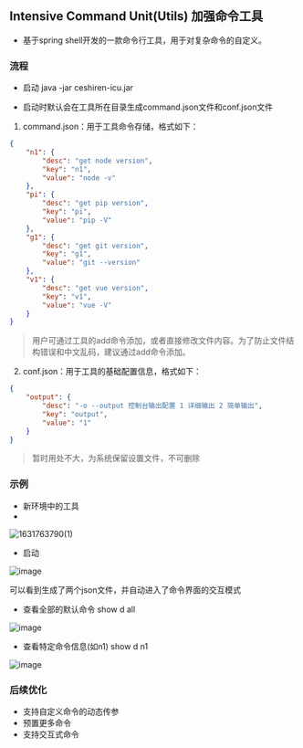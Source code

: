 
## Intensive Command Unit(Utils) 加强命令工具

- 基于spring shell开发的一款命令行工具，用于对复杂命令的自定义。

### 流程

- 启动 java -jar ceshiren-icu.jar

- 启动时默认会在工具所在目录生成command.json文件和conf.json文件

1. command.json：用于工具命令存储，格式如下：

```json
{
	"n1": {
		"desc": "get node version",
		"key": "n1",
		"value": "node -v"
	},
	"pi": {
		"desc": "get pip version",
		"key": "pi",
		"value": "pip -V"
	},
	"g1": {
		"desc": "get git version",
		"key": "g1",
		"value": "git --version"
	},
	"v1": {
		"desc": "get vue version",
		"key": "v1",
		"value": "vue -V"
	}
}

```
> 用户可通过工具的add命令添加，或者直接修改文件内容。为了防止文件结构错误和中文乱码，建议通过add命令添加。

2. conf.json：用于工具的基础配置信息，格式如下：

```json
{
	"output": {
		"desc": "-o --output 控制台输出配置 1 详细输出 2 简单输出",
		"key": "output",
		"value": "1"
	}
}
```
> 暂时用处不大，为系统保留设置文件，不可删除

### 示例

- 新环境中的工具
- 
![1631763790(1)](https://user-images.githubusercontent.com/30685788/133545987-600a56dd-d059-4bee-bf8e-d7a8f8e34f45.png)

- 启动

![image](https://user-images.githubusercontent.com/30685788/133546280-35dd0010-9359-4a88-8305-3edd1977ba1a.png)

可以看到生成了两个json文件，并自动进入了命令界面的交互模式

- 查看全部的默认命令 show d all

![image](https://user-images.githubusercontent.com/30685788/133546399-99f9fff4-d1ba-4a7e-a093-8b529d7cf927.png)

- 查看特定命令信息(如n1) show d n1

![image](https://user-images.githubusercontent.com/30685788/133546495-7fc2777c-74f0-4b55-844a-933065692871.png)




### 后续优化

- 支持自定义命令的动态传参
- 预置更多命令
- 支持交互式命令

